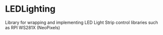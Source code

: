 # LEDLighting
Library for wrapping and implementing LED Light Strip control libraries such as RPI WS281X (NeoPixels)
